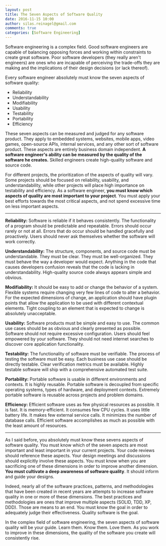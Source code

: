 ```yaml
---
layout: post
title: The Seven Aspects of Software Quality
date: 2016-11-15 10:00
author: silas.reinagel@gmail.com
comments: true
categories: [Software Engineering]
---
```

Software engineering is a complex field. Good software engineers are capable of balancing opposing forces and working within constraints to create great software. Poor software developers (they really aren't engineers) are ones who are incapable of perceiving the trade-offs they are making and the implications of their design decisions (or lack thereof).

Every software engineer absolutely must know the seven aspects of software quality:

<ul>
<li>Reliability</li>
<li>Understandability</li>
<li>Modifiability</li>
<li>Usability</li>
<li>Testability</li>
<li>Portability</li>
<li>Efficiency</li>
</ul>

These seven aspects can be measured and judged for any software product. They apply to embedded systems, websites, mobile apps, video games, open-source APIs, internal services, and any other sort of software product. These aspects are entirely business domain independent. <strong>A software engineer's ability can be measured by the quality of the software he creates.</strong> Skilled engineers create high-quality software and source code.

For different projects, the prioritization of the aspects of quality will vary. Some projects should be focused on reliability, usability, and understandability, while other projects will place high importance on testability and efficiency. As a software engineer, <strong>you must know which aspects of quality are most important to your project</strong>. You must apply your best efforts towards the most critical aspects, and not spend excessive time on less important aspects.

<hr />

<strong>Reliability:</strong> Software is reliable if it behaves consistently. The functionality of a program should be predictable and repeatable. Errors should occur rarely or not at all. Errors that do occur should be handled gracefully and proactively. Users should never ask themselves whether the software will work correctly.

<strong>Understandability:</strong> The structure, components, and source code must be understandable. They must be clear. They must be well-organized. They must behave the way a developer would expect. Anything in the code that causes developers confusion reveals that the code is lacking in understandability. High-quality source code always appears simple and obvious.

<strong>Modifiability:</strong> It should be easy to add or change the behavior of a system. Flexible systems require changing very few lines of code to alter a behavior. For the expected dimensions of change, an application should have plugin points that allow the application to be used with different contextual elements. Tight coupling to an element that is expected to change is absolutely unacceptable.

<strong>Usability:</strong> Software products must be simple and easy to use. The common use cases should be as obvious and clearly presented as possible. Software should not require excessive configuration. Users should feel empowered by your software. They should not need internet searches to discover core application functionality.

<strong>Testability:</strong> The functionality of software must be verifiable. The process of testing the software must be easy. Each business use case should be directly testable. Clear verification metrics must be available. Highly testable software will ship with a comprehensive automated test suite.

<strong>Portability:</strong> Portable software is usable in different environments and contexts. It is highly reusable. Portable software is decoupled from specific operating systems, types of hardware, and deployment contexts. Extremely portable software is reusable across projects and problem domains.

<strong>Efficiency:</strong> Efficient software uses as few physical resources as possible. It is fast. It is memory-efficient. It consumes few CPU cycles. It uses little battery life. It makes few external service calls. It minimizes the number of database calls. Efficient software accomplishes as much as possible with the least amount of resources.

<hr />

As I said before, you absolutely must know these sevens aspects of software quality. You must know which of the seven aspects are most important and least important in your current projects. Your code reviews should reference these aspects. Your design meetings and discussions should explicitly involve these aspects. You must know when you are sacrificing one of these dimensions in order to improve another dimension. <strong>You must cultivate a deep awareness of software quality</strong>. It should inform and guide your designs.

Indeed, nearly all of the software practices, patterns, and methodologies that have been created in recent years are attempts to increase software quality in one or more of these dimensions. The best practices and methodologies are ones that improve multiple aspects (SOLID, TDD, XP, DDD). Those are means to an end. You must know the goal in order to adequately judge their effectiveness. Quality software is the goal.

In the complex field of software engineering, the seven aspects of software quality will be your guide. Learn them. Know them. Love them. As you work to improve in these dimensions, the quality of the software you create will consistently rise.
